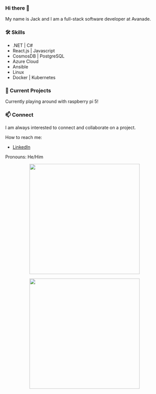 ### Hi there 👋

My name is Jack and I am a full-stack software developer at Avanade.

<h3 >🛠  Skills</h3>
<ul>
  <li>.NET | C# </li>
  <li>React.js | Javascript</li>
  <li>CosmosDB | PostgreSQL</li>
  <li>Azure Cloud</li>
  <li>Ansible</li>
  <li>Linux</li>
  <li>Docker | Kubernetes</li>
</ul>

<h3>🌱  Current Projects</h3>
Currently playing around with raspberry pi 5!

<h3>📫  Connect</h3>
I am always interested to connect and collaborate on a project.


How to reach me: 
- [LinkedIn](https://www.linkedin.com/in/jackmcc08/) 

Pronouns: He/Him

<p align='center'>
  <a href="#"><img src="https://github-readme-stats.vercel.app/api?username=jackmcc08&show_icons=true&count_private=true&theme=dark" width="350"></a>
</p>

<p align='center'>
  <a href="#"><img src="https://github-readme-stats.vercel.app/api/top-langs/?username=jackmcc08&layout=compact&theme=vue&card_width=300&hide_title=true" width="350"></a>
</p>

<!--
**jackmcc08/jackmcc08** is a ✨ _special_ ✨ repository because its `README.md` (this file) appears on your GitHub profile.

Here are some ideas to get you started:

- 🔭 I’m currently working on ...
- 🌱 I’m currently learning ...
- 👯 I’m looking to collaborate on ...
- 🤔 I’m looking for help with ...
- 💬 Ask me about ...
- 📫 How to reach me: ...
- 😄 Pronouns: ...
- ⚡ Fun fact: ...
-->
